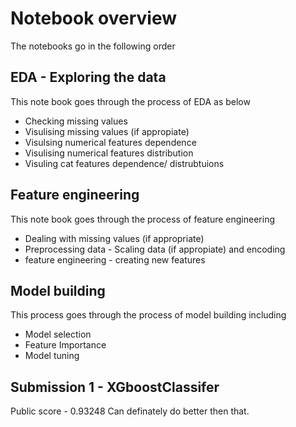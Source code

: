 # Notebook overview

The notebooks go in the following order 

## EDA - Exploring the data

This note book goes through the process of EDA as below
* Checking missing values
* Visulising missing values (if appropiate)
* Visulsing numerical features dependence
* Visulising numerical features distribution
* Visuling cat features dependence/ distrubtuions

## Feature engineering

This note book goes through the process of feature engineering
* Dealing with missing values (if appropriate)
* Preprocessing data - Scaling data (if appropiate) and encoding
* feature engineering - creating new features

## Model building

This process goes through the process of model building including 

* Model selection
* Feature Importance
* Model tuning

## Submission 1 - XGboostClassifer
Public score - 0.93248 
Can definately do better then that.
